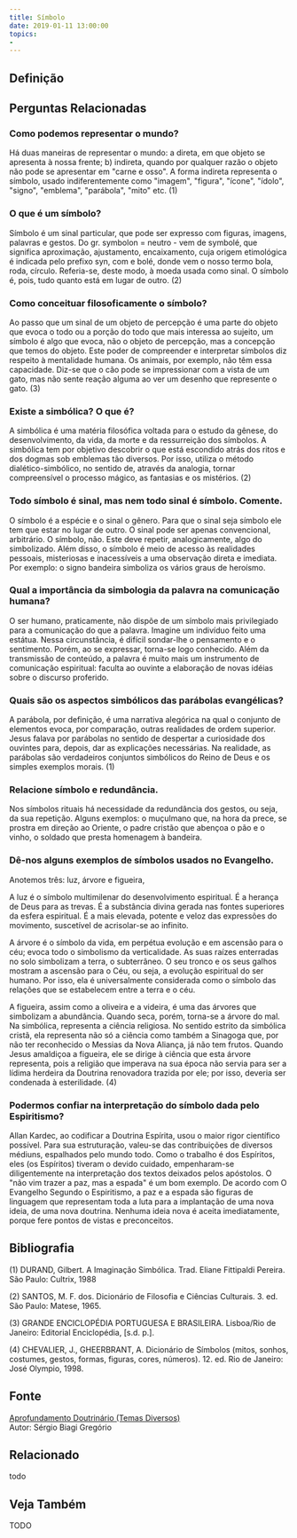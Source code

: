 ```yaml
---
title: Símbolo
date: 2019-01-11 13:00:00
topics: 
- 
---
```


## Definição


## Perguntas Relacionadas

### Como podemos representar o mundo?
Há duas maneiras de representar o mundo: a direta, em que objeto se
apresenta à nossa frente; b) indireta, quando por qualquer razão o
objeto não pode se apresentar em "carne e osso". A forma indireta
representa o símbolo, usado indiferentemente como "imagem", "figura",
"ícone", "ídolo", "signo", "emblema", "parábola", "mito" etc. (1)

### O que é um símbolo?
Símbolo é um sinal particular, que pode ser expresso com figuras,
imagens, palavras e gestos. Do gr. symbolon = neutro - vem de
symbolé‚ que significa aproximação, ajustamento, encaixamento, cuja
origem etimológica é indicada pelo prefixo syn, com e bolé, donde
vem o nosso termo bola, roda, círculo. Referia-se, deste modo, à moeda
usada como sinal. O símbolo é, pois, tudo quanto está em lugar de outro.
(2)

### Como conceituar filosoficamente o símbolo?
Ao passo que um sinal de um objeto de percepção é uma parte do objeto
que evoca o todo ou a porção do todo que mais interessa ao sujeito, um
símbolo é algo que evoca, não o objeto de percepção, mas a concepção
que temos do objeto. Este poder de compreender e interpretar símbolos
diz respeito à mentalidade humana. Os animais, por exemplo, não têm essa
capacidade. Diz-se que o cão pode se impressionar com a vista de um
gato, mas não sente reação alguma ao ver um desenho que represente o
gato. (3)

### Existe a simbólica? O que é?
A simbólica é uma matéria filosófica voltada para o estudo da gênese,
do desenvolvimento, da vida, da morte e da ressurreição dos símbolos. A
simbólica tem por objetivo descobrir o que está escondido atrás dos
ritos e dos dogmas sob emblemas tão diversos. Por isso, utiliza o método
dialético-simbólico, no sentido de, através da analogia, tornar
compreensível o processo mágico, as fantasias e os mistérios. (2)

### Todo símbolo é sinal, mas nem todo sinal é símbolo. Comente.

O símbolo é a espécie e o sinal o gênero. Para que o sinal seja símbolo
ele tem que estar no lugar de outro. O sinal pode ser apenas
convencional, arbitrário. O símbolo, não. Este deve repetir,
analogicamente, algo do simbolizado. Além disso, o símbolo é meio de
acesso às realidades pessoais, misteriosas e inacessíveis a uma
observação direta e imediata. Por exemplo: o signo bandeira simboliza os
vários graus de heroísmo.

### Qual a importância da simbologia da palavra na comunicação humana?
O ser humano, praticamente, não dispõe de um símbolo mais privilegiado
para a comunicação do que a palavra. Imagine um indivíduo feito uma
estátua. Nessa circunstância, é difícil sondar-lhe o pensamento e o
sentimento. Porém, ao se expressar, torna-se logo conhecido. Além da
transmissão de conteúdo, a palavra é muito mais um instrumento de
comunicação espiritual: faculta ao ouvinte a elaboração de novas idéias
sobre o discurso proferido.

### Quais são os aspectos simbólicos das parábolas evangélicas?
A parábola, por definição, é uma narrativa alegórica na qual o conjunto
de elementos evoca, por comparação, outras realidades de ordem superior.
Jesus falava por parábolas no sentido de despertar a curiosidade dos
ouvintes para, depois, dar as explicações necessárias. Na realidade, as
parábolas são verdadeiros conjuntos simbólicos do Reino de Deus e os
simples exemplos morais. (1)

### Relacione símbolo e redundância.

Nos símbolos rituais há necessidade da redundância dos gestos, ou seja,
da sua repetição. Alguns exemplos: o muçulmano que, na hora da prece, se
prostra em direção ao Oriente, o padre cristão que abençoa o pão e o
vinho, o soldado que presta homenagem à bandeira.

### Dê-nos alguns exemplos de símbolos usados no Evangelho.

Anotemos três: luz, árvore e figueira,

A luz é o símbolo multimilenar do desenvolvimento espiritual. É a
herança de Deus para as trevas. É a substância divina gerada nas fontes
superiores da esfera espiritual. É a mais elevada, potente e veloz das
expressões do movimento, suscetível de acrisolar-se ao infinito.

A árvore é o símbolo da vida, em perpétua evolução e em ascensão
para o céu; evoca todo o simbolismo da verticalidade. As suas raízes
enterradas no solo simbolizam a terra, o subterrâneo. O seu tronco e os
seus galhos mostram a ascensão para o Céu, ou seja, a evolução
espiritual do ser humano. Por isso, ela é universalmente considerada
como o símbolo das relações que se estabelecem entre a terra e o céu.

A figueira, assim como a oliveira e a videira, é uma das árvores que
simbolizam a abundância. Quando seca, porém, torna-se a árvore do mal.
Na simbólica, representa a ciência religiosa. No sentido estrito da
simbólica cristã, ela representa não só a ciência como também a Sinagoga
que, por não ter reconhecido o Messias da Nova Aliança, já não tem
frutos. Quando Jesus amaldiçoa a figueira, ele se dirige à ciência que
esta árvore representa, pois a religião que imperava na sua época não
servia para ser a lídima herdeira da Doutrina renovadora trazida por
ele; por isso, deveria ser condenada à esterilidade. (4)

### Podermos confiar na interpretação do símbolo dada pelo Espiritismo?
Allan Kardec, ao codificar a Doutrina Espírita, usou o maior rigor
científico possível. Para sua estruturação, valeu-se das contribuições
de diversos médiuns, espalhados pelo mundo todo. Como o trabalho é dos
Espíritos, eles (os Espíritos) tiveram o devido cuidado, empenharam-se
diligentemente na interpretação dos textos deixados pelos apóstolos. O
"não vim trazer a paz, mas a espada" é um bom exemplo. De acordo com O
Evangelho Segundo o Espiritismo, a paz e a espada são figuras de
linguagem que representam toda a luta para a implantação de uma nova
ideia, de uma nova doutrina. Nenhuma ideia nova é aceita imediatamente,
porque fere pontos de vistas e preconceitos.


## Bibliografia

(1) DURAND, Gilbert. A Imaginação Simbólica. Trad. Eliane Fittipaldi
Pereira. São Paulo: Cultrix, 1988

(2) SANTOS, M. F. dos. Dicionário de Filosofia e Ciências Culturais.
3. ed. São Paulo: Matese, 1965.

(3) GRANDE ENCICLOPÉDIA PORTUGUESA E BRASILEIRA. Lisboa/Rio de Janeiro:
Editorial Enciclopédia, \[s.d. p.\].

(4) CHEVALIER, J., GHEERBRANT, A. Dicionário de Símbolos (mitos, sonhos,
costumes, gestos, formas, figuras, cores, números). 12. ed. Rio de
Janeiro: José Olympio, 1998.

## Fonte
[Aprofundamento Doutrinário (Temas Diversos)](https://sites.google.com/view/aprofundamentodoutrinario/símbolo)  
Autor: Sérgio Biagi Gregório



## Relacionado
todo

## Veja Também
TODO


